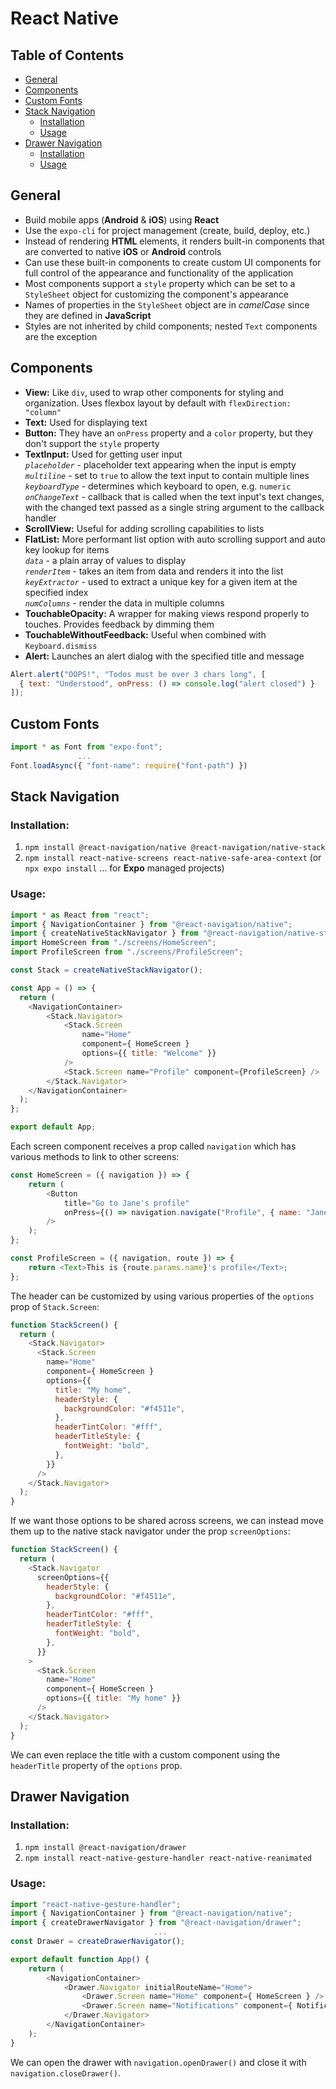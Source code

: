# React Native
## Table of Contents
- [General](#general)
- [Components](#components)
- [Custom Fonts](#custom-fonts)
- [Stack Navigation](#stack-navigation)
  - [Installation](#installation%3A)
  - [Usage](#usage%3A)
- [Drawer Navigation](#drawer-navigation)
  - [Installation](#installation%3A-2)
  - [Usage](#usage%3A-2)

## General
- Build mobile apps (**Android** & **iOS**) using **React**
- Use the `expo-cli` for project management (create, build, deploy, etc.)
- Instead of rendering **HTML** elements, it renders built-in components that are converted to native **iOS** or **Android** controls
- Can use these built-in components to create custom UI components for full control of the appearance and functionality of the application
- Most components support a `style` property which can be set to a `StyleSheet` object for customizing the component's appearance
- Names of properties in the `StyleSheet` object are in *camelCase* since they are defined in **JavaScript**
- Styles are not inherited by child components; nested `Text` components are the exception

## Components
- **View:** Like `div`, used to wrap other components for styling and organization. Uses flexbox layout by default with `flexDirection: "column"`
- **Text:** Used for displaying text
- **Button:** They have an `onPress` property and a `color` property, but they don't support the `style` property
- **TextInput:** Used for getting user input  
  *`placeholder`* - placeholder text appearing when the input is empty  
  *`multiline`* - set to `true` to allow the text input to contain multiple lines  
  *`keyboardType`* - determines which keyboard to open, e.g. `numeric`  
  *`onChangeText`* - callback that is called when the text input's text changes, with the changed text passed as a single string argument to the callback handler
- **ScrollView:** Useful for adding scrolling capabilities to lists
- **FlatList:** More performant list option with auto scrolling support and auto key lookup for items  
  *`data`* - a plain array of values to display  
  *`renderItem`* - takes an item from data and renders it into the list  
  *`keyExtractor`* - used to extract a unique key for a given item at the specified index  
  *`numColumns`* - render the data in multiple columns
- **TouchableOpacity:** A wrapper for making views respond properly to touches. Provides feedback by dimming them
- **TouchableWithoutFeedback:** Useful when combined with `Keyboard.dismiss`
- **Alert:** Launches an alert dialog with the specified title and message
```javascript
Alert.alert("OOPS!", "Todos must be over 3 chars long", [
  { text: "Understood", onPress: () => console.log("alert closed") }
]);
```

## Custom Fonts
```javascript
import * as Font from "expo-font";
               ...
Font.loadAsync({ "font-name": require("font-path") })
```

## Stack Navigation
### Installation:
1. `npm install @react-navigation/native @react-navigation/native-stack`
2. `npm install react-native-screens react-native-safe-area-context`
   (or `npx expo install` ... for **Expo** managed projects)

### Usage:
```javascript
import * as React from "react";
import { NavigationContainer } from "@react-navigation/native";
import { createNativeStackNavigator } from "@react-navigation/native-stack";
import HomeScreen from "./screens/HomeScreen";
import ProfileScreen from "./screens/ProfileScreen";

const Stack = createNativeStackNavigator();

const App = () => {
  return (
    <NavigationContainer>
        <Stack.Navigator>
            <Stack.Screen
                name="Home"
                component={ HomeScreen }
                options={{ title: "Welcome" }}
            />
            <Stack.Screen name="Profile" component={ProfileScreen} />
        </Stack.Navigator>
    </NavigationContainer>
  );
};

export default App;
```

Each screen component receives a prop called `navigation` which has various methods to link to other screens:

```javascript
const HomeScreen = ({ navigation }) => {
    return (
        <Button
            title="Go to Jane's profile"
            onPress={() => navigation.navigate("Profile", { name: "Jane" })}
        />
    );
};

const ProfileScreen = ({ navigation, route }) => {
    return <Text>This is {route.params.name}'s profile</Text>;
};
```

The header can be customized by using various properties of the `options` prop of `Stack.Screen`:

```javascript
function StackScreen() {
  return (
    <Stack.Navigator>
      <Stack.Screen
        name="Home"
        component={ HomeScreen }
        options={{
          title: "My home",
          headerStyle: {
            backgroundColor: "#f4511e",
          },
          headerTintColor: "#fff",
          headerTitleStyle: {
            fontWeight: "bold",
          },
        }}
      />
    </Stack.Navigator>
  );
}
```

If we want those options to be shared across screens, we can instead move them up to the native stack navigator under the prop `screenOptions`:

```javascript
function StackScreen() {
  return (
    <Stack.Navigator
      screenOptions={{
        headerStyle: {
          backgroundColor: "#f4511e",
        },
        headerTintColor: "#fff",
        headerTitleStyle: {
          fontWeight: "bold",
        },
      }}
    >
      <Stack.Screen
        name="Home"
        component={ HomeScreen }
        options={{ title: "My home" }}
      />
    </Stack.Navigator>
  );
}
```

We can even replace the title with a custom component using the `headerTitle` property of the `options` prop.

## Drawer Navigation
### Installation:
1. `npm install @react-navigation/drawer`
2. `npm install react-native-gesture-handler react-native-reanimated`

### Usage:
```javascript
import "react-native-gesture-handler";
import { NavigationContainer } from "@react-navigation/native";
import { createDrawerNavigator } from "@react-navigation/drawer";
                                ...
const Drawer = createDrawerNavigator();

export default function App() {
    return (
        <NavigationContainer>
            <Drawer.Navigator initialRouteName="Home">
                <Drawer.Screen name="Home" component={ HomeScreen } />
                <Drawer.Screen name="Notifications" component={ NotificationsScreen } />
            </Drawer.Navigator>
        </NavigationContainer>
    );
}
```

We can open the drawer with `navigation.openDrawer()` and close it with `navigation.closeDrawer()`.
